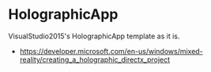 # HolographicApp
VisualStudio2015's HolographicApp template as it is.

* https://developer.microsoft.com/en-us/windows/mixed-reality/creating_a_holographic_directx_project

